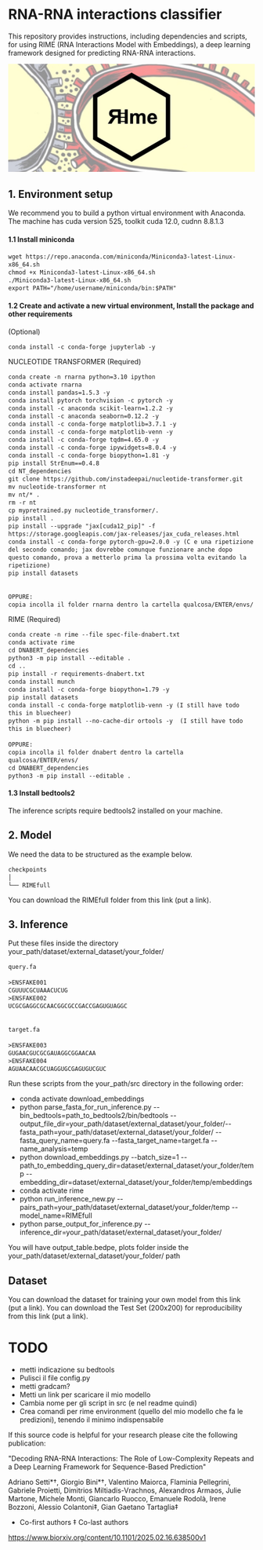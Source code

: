 # RNA-RNA interactions classifier
This repository provides instructions, including dependencies and scripts, for using RIME (RNA Interactions Model with Embeddings), a deep learning framework designed for predicting RNA-RNA interactions.

<img src="RIMElogo.jpg">

## 1. Environment setup 
We recommend you to build a python virtual environment with Anaconda.
The machine has cuda version 525, toolkit cuda 12.0, cudnn 8.8.1.3

#### 1.1 Install miniconda

```
wget https://repo.anaconda.com/miniconda/Miniconda3-latest-Linux-x86_64.sh
chmod +x Miniconda3-latest-Linux-x86_64.sh
./Miniconda3-latest-Linux-x86_64.sh
export PATH="/home/username/miniconda/bin:$PATH"
```

#### 1.2 Create and activate a new virtual environment, Install the package and other requirements


(Optional)
```
conda install -c conda-forge jupyterlab -y
```


NUCLEOTIDE TRANSFORMER (Required)

```
conda create -n rnarna python=3.10 ipython 
conda activate rnarna
conda install pandas=1.5.3 -y
conda install pytorch torchvision -c pytorch -y
conda install -c anaconda scikit-learn=1.2.2 -y
conda install -c anaconda seaborn=0.12.2 -y
conda install -c conda-forge matplotlib=3.7.1 -y
conda install -c conda-forge matplotlib-venn -y
conda install -c conda-forge tqdm=4.65.0 -y
conda install -c conda-forge ipywidgets=8.0.4 -y
conda install -c conda-forge biopython=1.81 -y
pip install StrEnum==0.4.8
cd NT_dependencies
git clone https://github.com/instadeepai/nucleotide-transformer.git
mv nucleotide-transformer nt
mv nt/* .
rm -r nt
cp mypretrained.py nucleotide_transformer/.
pip install .
pip install --upgrade "jax[cuda12_pip]" -f https://storage.googleapis.com/jax-releases/jax_cuda_releases.html
conda install -c conda-forge pytorch-gpu=2.0.0 -y (C e una ripetizione del secondo comando; jax dovrebbe comunque funzionare anche dopo questo comando, prova a metterlo prima la prossima volta evitando la ripetizione)
pip install datasets


OPPURE: 
copia incolla il folder rnarna dentro la cartella qualcosa/ENTER/envs/
``` 

RIME (Required)

```
conda create -n rime --file spec-file-dnabert.txt
conda activate rime
cd DNABERT_dependencies
python3 -m pip install --editable .
cd ..
pip install -r requirements-dnabert.txt
conda install munch
conda install -c conda-forge biopython=1.79 -y
pip install datasets
conda install -c conda-forge matplotlib-venn -y (I still have todo this in bluecheer)
python -m pip install --no-cache-dir ortools -y  (I still have todo this in bluecheer)

OPPURE: 
copia incolla il folder dnabert dentro la cartella qualcosa/ENTER/envs/
cd DNABERT_dependencies
python3 -m pip install --editable .
```

#### 1.3 Install bedtools2
The inference scripts require bedtools2 installed on your machine.

## 2. Model
We need the data to be structured as the example below.

```
checkpoints
│ 
└── RIMEfull
```

You can download the RIMEfull folder from this link (put a link).


## 3. Inference
Put these files inside the directory your_path/dataset/external_dataset/your_folder/

```
query.fa

>ENSFAKE001
CGUUUCGCUAAACUCUG
>ENSFAKE002
UCGCGAGGCGCAACGGCGCCGACCGAGUGUAGGC


target.fa

>ENSFAKE003
GUGAACGUCGCGAUAGGCGGAACAA
>ENSFAKE004
AGUAACAACGCUAGGUGCGAGUGUCGUC
```

Run these scripts from the your_path/src directory in the following order:
- conda activate download_embeddings 
- python parse_fasta_for_run_inference.py --bin_bedtools=path_to_bedtools2/bin/bedtools --output_file_dir=your_path/dataset/external_dataset/your_folder/--fasta_path=your_path/dataset/external_dataset/your_folder/ --fasta_query_name=query.fa --fasta_target_name=target.fa --name_analysis=temp
- python download_embeddings.py --batch_size=1 --path_to_embedding_query_dir=dataset/external_dataset/your_folder/temp --embedding_dir=dataset/external_dataset/your_folder/temp/embeddings
- conda activate rime
- python run_inference_new.py --pairs_path=your_path/dataset/external_dataset/your_folder/temp --model_name=RIMEfull
- python parse_output_for_inference.py --inference_dir=your_path/dataset/external_dataset/your_folder/

You will have output_table.bedpe, plots folder inside the your_path/dataset/external_dataset/your_folder/ path

## Dataset 
You can download the dataset for training your own model from this link (put a link).
You can download the Test Set (200x200) for reproducibility from this link (put a link).

# TODO
- metti indicazione su bedtools
- Pulisci il file config.py
- metti gradcam?
- Metti un link per scaricare il mio modello 
- Cambia nome per gli script in src (e nel readme quindi)
- Crea comandi per rime environment (quello del mio modello che fa le predizioni), tenendo il minimo indispensabile

If this source code is helpful for your research please cite the following publication:

"Decoding RNA-RNA Interactions: The Role of Low-Complexity Repeats and a Deep Learning Framework for Sequence-Based Prediction"

Adriano Setti*†, Giorgio Bini*†, Valentino Maiorca, Flaminia Pellegrini, Gabriele Proietti, Dimitrios Miltiadis-Vrachnos, Alexandros Armaos, Julie Martone, Michele Monti, Giancarlo Ruocco, Emanuele Rodolà, Irene Bozzoni, Alessio Colantoni‡, Gian Gaetano Tartaglia‡

* Co-first authors
‡ Co-last authors

https://www.biorxiv.org/content/10.1101/2025.02.16.638500v1